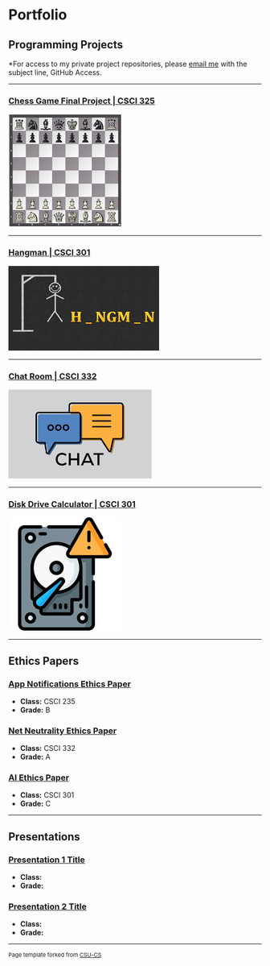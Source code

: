 Portfolio
=========

Programming Projects
--------------------

*For access to my private project repositories, please [email me](mailto:lareed@csustudent.net?subject=GitHub%20Access) with the subject line, GitHub Access.

---
### [Chess Game Final Project | CSCI 325](project1)

![Project 1 Thumbnail Name](images/project1_thumbnail.jpg)

---
### [Hangman | CSCI 301](project2)

![Project 2 Thumbnail Name](images/project2_thumbnail.jpg)

---
### [Chat Room | CSCI 332](project3)

![Project 3 Thumbnail Name](images/project3_thumbnail.png)

---
### [Disk Drive Calculator | CSCI 301](project4)

![Project 4 Thumbnail Name](images/project4_thumbnail.png)

---

Ethics Papers
-------------

### [App Notifications Ethics Paper](/pdf/App_Notifications_Ethics_Paper.pdf)

-   **Class:** CSCI 235
-   **Grade:** B

### [Net Neutrality Ethics Paper](/pdf/Net_Neutrality_Ethics_Paper.pdf)

-   **Class:** CSCI 332
-   **Grade:** A

### [AI Ethics Paper](/pdf/AI_Ethics_Paper.pdf)

-   **Class:** CSCI 301
-   **Grade:** C

---

Presentations
-------------

### [Presentation 1 Title](/pdf/sample_presentation.pdf)

- **Class:** 
- **Grade:**


### [Presentation 2 Title](/pdf/sample_presentation.pdf)

- **Class:** 
- **Grade:**

---

<p style="font-size:11px">Page template forked from <a href="https://github.com/csu-cs/csci-portfolio">CSU-CS</a></p>
<!-- Remove above link if you don't want to attributive -->
